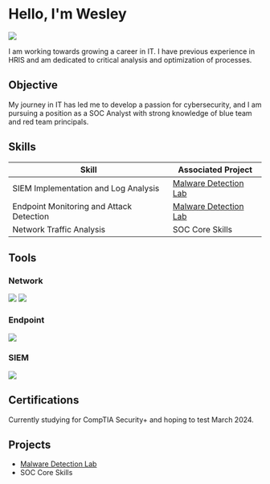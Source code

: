# Hello, I'm Wesley
<a href="https://www.linkedin.com/in/wesleydhuff/"><img src="https://img.shields.io/badge/-LinkedIn-0072b1?&style=for-the-badge&logo=linkedin&logoColor=white" /></a>


I am working towards growing a career in IT.  I have previous experience in HRIS and am dedicated to critical analysis and optimization of processes. 

## Objective

My journey in IT has led me to develop a passion for cybersecurity, and I am pursuing a position as a SOC Analyst with strong knowledge of blue team and red team principals.


## Skills

| Skill                                         | Associated Project         |
|-----------------------------------------------|----------------------------|
| SIEM Implementation and Log Analysis          | <a href="https://github.com/HermitG1/Malware-Detection-Lab">Malware Detection Lab</a>|
| Endpoint Monitoring and Attack Detection | <a href="https://github.com/HermitG1/Malware-Detection-Lab">Malware Detection Lab</a>|
| Network Traffic Analysis                        | SOC Core Skills</a>|


## Tools

### Network
<div>
    <img src="https://img.shields.io/badge/-Wireshark-1679A7?&style=for-the-badge&logo=Wireshark&logoColor=white" />
    <img src="https://img.shields.io/badge/-TCPDump-1679A7?&style=for-the-badge&logo=TCPDump&logoColor=white" />

</div>

### Endpoint
<div>
    <img src="https://img.shields.io/badge/-Sysmon-4B275F?&style=for-the-badge&logo=Sysmon&logoColor=white" />
    
</div>

### SIEM
<div>
    <img src="https://img.shields.io/badge/-LimaCharlie-00A651?&style=for-the-badge&logo=LimaCharlie&logoColor=white" />
 
</div>


## Certifications

<div>
    Currently studying for CompTIA Security+ and hoping to test March 2024. 
</div>

## Projects
- <a href="https://github.com/HermitG1/Malware-Detection-Lab">Malware Detection Lab</a>
- SOC Core Skills
